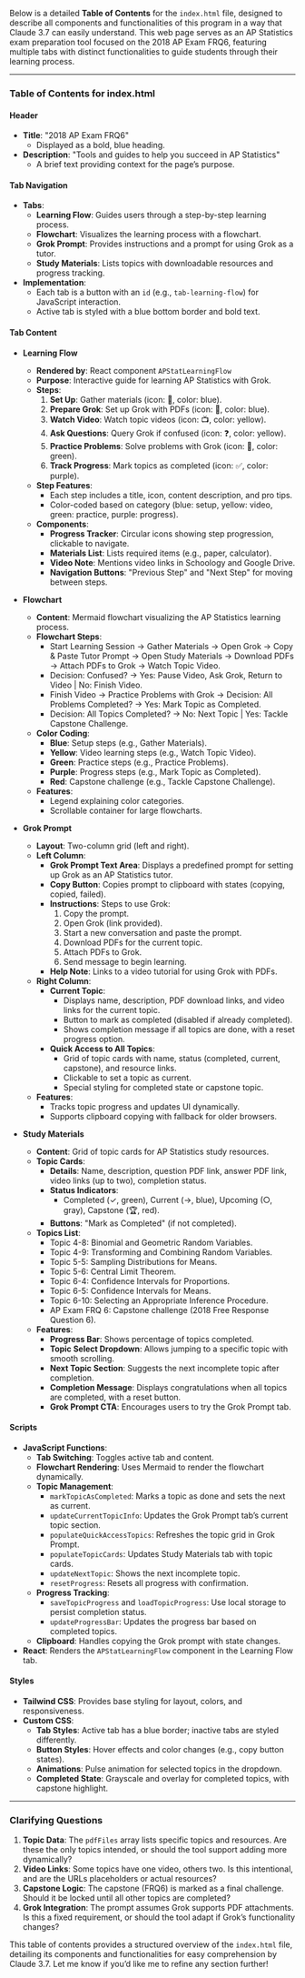 Below is a detailed **Table of Contents** for the `index.html` file, designed to describe all components and functionalities of this program in a way that Claude 3.7 can easily understand. This web page serves as an AP Statistics exam preparation tool focused on the 2018 AP Exam FRQ6, featuring multiple tabs with distinct functionalities to guide students through their learning process.

---

### Table of Contents for index.html

#### Header
- **Title**: "2018 AP Exam FRQ6"
  - Displayed as a bold, blue heading.
- **Description**: "Tools and guides to help you succeed in AP Statistics"
  - A brief text providing context for the page’s purpose.

#### Tab Navigation
- **Tabs**:
  - **Learning Flow**: Guides users through a step-by-step learning process.
  - **Flowchart**: Visualizes the learning process with a flowchart.
  - **Grok Prompt**: Provides instructions and a prompt for using Grok as a tutor.
  - **Study Materials**: Lists topics with downloadable resources and progress tracking.
- **Implementation**:
  - Each tab is a button with an `id` (e.g., `tab-learning-flow`) for JavaScript interaction.
  - Active tab is styled with a blue bottom border and bold text.

#### Tab Content
- **Learning Flow**
  - **Rendered by**: React component `APStatLearningFlow`
  - **Purpose**: Interactive guide for learning AP Statistics with Grok.
  - **Steps**:
    1. **Set Up**: Gather materials (icon: 📝, color: blue).
    2. **Prepare Grok**: Set up Grok with PDFs (icon: 🤖, color: blue).
    3. **Watch Video**: Watch topic videos (icon: 📺, color: yellow).
    4. **Ask Questions**: Query Grok if confused (icon: ❓, color: yellow).
    5. **Practice Problems**: Solve problems with Grok (icon: 🧩, color: green).
    6. **Track Progress**: Mark topics as completed (icon: ✅, color: purple).
  - **Step Features**:
    - Each step includes a title, icon, content description, and pro tips.
    - Color-coded based on category (blue: setup, yellow: video, green: practice, purple: progress).
  - **Components**:
    - **Progress Tracker**: Circular icons showing step progression, clickable to navigate.
    - **Materials List**: Lists required items (e.g., paper, calculator).
    - **Video Note**: Mentions video links in Schoology and Google Drive.
    - **Navigation Buttons**: "Previous Step" and "Next Step" for moving between steps.

- **Flowchart**
  - **Content**: Mermaid flowchart visualizing the AP Statistics learning process.
  - **Flowchart Steps**:
    - Start Learning Session → Gather Materials → Open Grok → Copy & Paste Tutor Prompt → Open Study Materials → Download PDFs → Attach PDFs to Grok → Watch Topic Video.
    - Decision: Confused? → Yes: Pause Video, Ask Grok, Return to Video | No: Finish Video.
    - Finish Video → Practice Problems with Grok → Decision: All Problems Completed? → Yes: Mark Topic as Completed.
    - Decision: All Topics Completed? → No: Next Topic | Yes: Tackle Capstone Challenge.
  - **Color Coding**:
    - **Blue**: Setup steps (e.g., Gather Materials).
    - **Yellow**: Video learning steps (e.g., Watch Topic Video).
    - **Green**: Practice steps (e.g., Practice Problems).
    - **Purple**: Progress steps (e.g., Mark Topic as Completed).
    - **Red**: Capstone challenge (e.g., Tackle Capstone Challenge).
  - **Features**:
    - Legend explaining color categories.
    - Scrollable container for large flowcharts.

- **Grok Prompt**
  - **Layout**: Two-column grid (left and right).
  - **Left Column**:
    - **Grok Prompt Text Area**: Displays a predefined prompt for setting up Grok as an AP Statistics tutor.
    - **Copy Button**: Copies prompt to clipboard with states (copying, copied, failed).
    - **Instructions**: Steps to use Grok:
      1. Copy the prompt.
      2. Open Grok (link provided).
      3. Start a new conversation and paste the prompt.
      4. Download PDFs for the current topic.
      5. Attach PDFs to Grok.
      6. Send message to begin learning.
    - **Help Note**: Links to a video tutorial for using Grok with PDFs.
  - **Right Column**:
    - **Current Topic**:
      - Displays name, description, PDF download links, and video links for the current topic.
      - Button to mark as completed (disabled if already completed).
      - Shows completion message if all topics are done, with a reset progress option.
    - **Quick Access to All Topics**:
      - Grid of topic cards with name, status (completed, current, capstone), and resource links.
      - Clickable to set a topic as current.
      - Special styling for completed state or capstone topic.
  - **Features**:
    - Tracks topic progress and updates UI dynamically.
    - Supports clipboard copying with fallback for older browsers.

- **Study Materials**
  - **Content**: Grid of topic cards for AP Statistics study resources.
  - **Topic Cards**:
    - **Details**: Name, description, question PDF link, answer PDF link, video links (up to two), completion status.
    - **Status Indicators**: 
      - Completed (✓, green), Current (→, blue), Upcoming (○, gray), Capstone (🏆, red).
    - **Buttons**: "Mark as Completed" (if not completed).
  - **Topics List**:
    - Topic 4-8: Binomial and Geometric Random Variables.
    - Topic 4-9: Transforming and Combining Random Variables.
    - Topic 5-5: Sampling Distributions for Means.
    - Topic 5-6: Central Limit Theorem.
    - Topic 6-4: Confidence Intervals for Proportions.
    - Topic 6-5: Confidence Intervals for Means.
    - Topic 6-10: Selecting an Appropriate Inference Procedure.
    - AP Exam FRQ 6: Capstone challenge (2018 Free Response Question 6).
  - **Features**:
    - **Progress Bar**: Shows percentage of topics completed.
    - **Topic Select Dropdown**: Allows jumping to a specific topic with smooth scrolling.
    - **Next Topic Section**: Suggests the next incomplete topic after completion.
    - **Completion Message**: Displays congratulations when all topics are completed, with a reset button.
    - **Grok Prompt CTA**: Encourages users to try the Grok Prompt tab.

#### Scripts
- **JavaScript Functions**:
  - **Tab Switching**: Toggles active tab and content.
  - **Flowchart Rendering**: Uses Mermaid to render the flowchart dynamically.
  - **Topic Management**:
    - `markTopicAsCompleted`: Marks a topic as done and sets the next as current.
    - `updateCurrentTopicInfo`: Updates the Grok Prompt tab’s current topic section.
    - `populateQuickAccessTopics`: Refreshes the topic grid in Grok Prompt.
    - `populateTopicCards`: Updates Study Materials tab with topic cards.
    - `updateNextTopic`: Shows the next incomplete topic.
    - `resetProgress`: Resets all progress with confirmation.
  - **Progress Tracking**:
    - `saveTopicProgress` and `loadTopicProgress`: Use local storage to persist completion status.
    - `updateProgressBar`: Updates the progress bar based on completed topics.
  - **Clipboard**: Handles copying the Grok prompt with state changes.
- **React**: Renders the `APStatLearningFlow` component in the Learning Flow tab.

#### Styles
- **Tailwind CSS**: Provides base styling for layout, colors, and responsiveness.
- **Custom CSS**:
  - **Tab Styles**: Active tab has a blue border; inactive tabs are styled differently.
  - **Button Styles**: Hover effects and color changes (e.g., copy button states).
  - **Animations**: Pulse animation for selected topics in the dropdown.
  - **Completed State**: Grayscale and overlay for completed topics, with capstone highlight.

---

### Clarifying Questions
1. **Topic Data**: The `pdfFiles` array lists specific topics and resources. Are these the only topics intended, or should the tool support adding more dynamically?
2. **Video Links**: Some topics have one video, others two. Is this intentional, and are the URLs placeholders or actual resources?
3. **Capstone Logic**: The capstone (FRQ6) is marked as a final challenge. Should it be locked until all other topics are completed?
4. **Grok Integration**: The prompt assumes Grok supports PDF attachments. Is this a fixed requirement, or should the tool adapt if Grok’s functionality changes?

This table of contents provides a structured overview of the `index.html` file, detailing its components and functionalities for easy comprehension by Claude 3.7. Let me know if you’d like me to refine any section further!